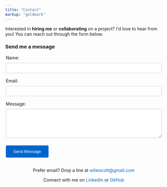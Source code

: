 ```yaml
---
title: "Contact"
markup: "goldmark"
---
```

Interested in **hiring me** or **collaborating** on a project? I'd love to hear from you! You can reach out through the form below.

### Send me a message

<form action="https://formspree.io/f/mldgqjoy" method="POST" style="max-width: 500px; margin: 0 auto;">
  <div style="margin-bottom: 1rem;">
    <label for="name" style="display: block; margin-bottom: 0.5rem;">Name:</label>
    <input type="text" id="name" name="name" required style="width: 100%; padding: 0.5rem; border: 1px solid #ccc; border-radius: 4px;">
  </div>
  
  <div style="margin-bottom: 1rem;">
    <label for="email" style="display: block; margin-bottom: 0.5rem;">Email:</label>
    <input type="email" id="email" name="_replyto" required style="width: 100%; padding: 0.5rem; border: 1px solid #ccc; border-radius: 4px;">
  </div>
  
  <div style="margin-bottom: 1.5rem;">
    <label for="message" style="display: block; margin-bottom: 0.5rem;">Message:</label>
    <textarea id="message" name="message" rows="5" required style="width: 100%; padding: 0.5rem; border: 1px solid #ccc; border-radius: 4px;"></textarea>
  </div>
  
  <button type="submit" style="background-color: #0066cc; color: white; padding: 0.75rem 1.5rem; border: none; border-radius: 4px; cursor: pointer;">Send Message</button>
</form>

<div style="text-align: center; margin-top: 2rem;">
  <p>Prefer email? Drop a line at <a href="mailto:wilwscott@gmail.com" style="color: #0066cc; text-decoration: none;">wilwscott@gmail.com</a></p>
  <p>Connect with me on 
    <a href="https://linkedin.com/in/wil-scott" style="color: #0066cc; text-decoration: none;">LinkedIn</a> or 
    <a href="https://github.com/wil-scott" style="color: #0066cc; text-decoration: none;">GitHub</a>
  </p>
</div>
